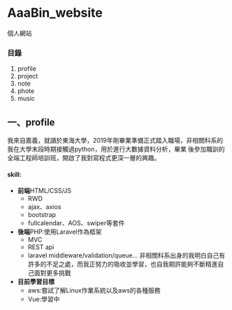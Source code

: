 # AaaBin_website
 個人網站
### 目錄
1. profile
2. project
3. note
4. phote
5. music

## 一、profile
我來自嘉義，就讀於東海大學，2019年剛畢業準備正式踏入職場，非相關科系的我在大學末段時期接觸過python，用於進行大數據資料分析，畢業
後參加職訓的全端工程師培訓班，開啟了我對寫程式更深一層的興趣。
<br>
####  skill:
* **前端**HTML/CSS/JS
  * RWD
  * ajax、axios
  * bootstrap
  * fullcalendar、AOS、swiper等套件
* **後端**PHP:使用Laravel作為框架
  * MVC
  * REST api
  * laravel middleware/validation/queue...
非相關科系出身的我明白自己有許多的不足之處，而我正努力的吸收並學習，也自我期許能夠不斷精進自己面對更多挑戰
* **目前學習目標**
  * aws:嘗試了解Linux作業系統以及aws的各種服務
  * Vue:學習中
